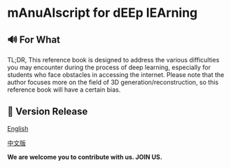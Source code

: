 # mAnuAlscript for dEEp lEArning 
## 🔊 For What
TL;DR, This reference book is designed to address the various difficulties you may encounter during the process of deep learning, especially for students who face obstacles in accessing the internet. Please note that the author focuses more on the field of 3D generation/reconstruction, so this reference book will have a certain bias.
## 📕 Version Release
[English]()

[中文版]()


**We are welcome you to contribute with us. JOIN US.**
